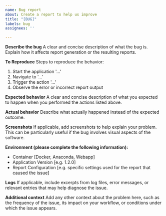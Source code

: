 ```yaml
---
name: Bug report
about: Create a report to help us improve
title: "[BUG]"
labels: bug
assignees: ''

---
```


**Describe the bug**
A clear and concise description of what the bug is. Explain how it affects report generation or the resulting reports.

**To Reproduce**
Steps to reproduce the behavior:
1. Start the application '...'
2. Navigate to '...'
3. Trigger the action '...'
4. Observe the error or incorrect report output

**Expected behavior**
A clear and concise description of what you expected to happen when you performed the actions listed above.

**Actual behavior**
Describe what actually happened instead of the expected outcome.

**Screenshots**
If applicable, add screenshots to help explain your problem. This can be particularly useful if the bug involves visual aspects of the software.

**Environment (please complete the following information):**
 - Container [Docker, Anaconda, Webapp]
 - Application Version [e.g. 1.2.0]
 - Report Configuration [e.g. specific settings used for the report that caused the issue]

**Logs**
If applicable, include excerpts from log files, error messages, or relevant entries that may help diagnose the issue.

**Additional context**
Add any other context about the problem here, such as the frequency of the issue, its impact on your workflow, or conditions under which the issue appears.
